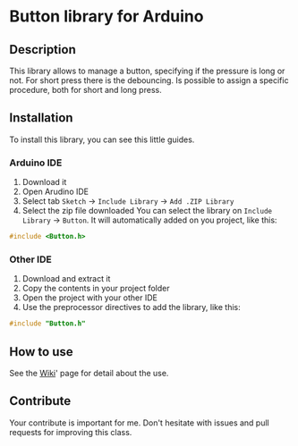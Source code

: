 # Button library for Arduino
## Description
This library allows to manage a button, specifying if the pressure is long or not. For short press there is the debouncing. Is possible to assign a specific procedure, both for short and long press.

## Installation
To install this library, you can see this little guides.

### Arduino IDE
1. Download it
2. Open Arudino IDE
3. Select tab `Sketch` -> `Include Library` -> `Add .ZIP Library`
4. Select the zip file downloaded
You can select the library on `Include Library` -> `Button`. It will automatically added on you project, like this:
```c++
#include <Button.h>
```

### Other IDE
1. Download and extract it
2. Copy the contents in your project folder
3. Open the project with your other IDE
4. Use the preprocessor directives to add the library, like this:
```c++
#include "Button.h"
```
## How to use
See the [Wiki](https://github.com/davidepalladino/Button-Arduino/wiki)' page for detail about the use.

## Contribute
Your contribute is important for me. Don't hesitate with issues and pull requests for improving this class.
